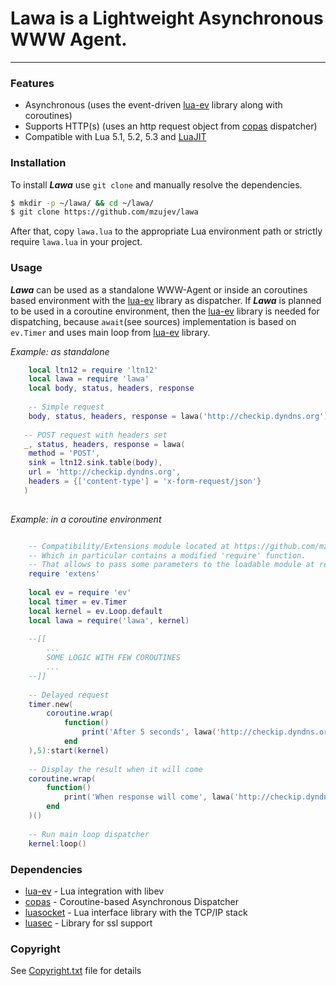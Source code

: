 # Lawa is a Lightweight Asynchronous WWW Agent.
___
### Features

- Asynchronous (uses the event-driven [lua-ev](https://github.com/brimworks/lua-ev) library along with coroutines)
- Supports HTTP(s) (uses an http request object from [copas](https://github.com/keplerproject/copas) dispatcher)
- Compatible with Lua 5.1, 5.2, 5.3 and [LuaJIT](http://luajit.org/)

### Installation

To install ***Lawa*** use `git clone` and manually resolve the dependencies.
```sh
$ mkdir -p ~/lawa/ && cd ~/lawa/
$ git clone https://github.com/mzujev/lawa
```
After that, copy `lawa.lua` to the appropriate Lua environment path or strictly require `lawa.lua` in your project.

### Usage 
***Lawa*** can be used as a standalone WWW-Agent or inside an coroutines based environment with the [lua-ev](https://github.com/brimworks/lua-ev) library as dispatcher. If ***Lawa*** is planned to be used in a coroutine environment, then the [lua-ev](https://github.com/brimworks/lua-ev)  library is needed for dispatching, because `await`(see sources) implementation is based on `ev.Timer` and uses main loop from [lua-ev](https://github.com/brimworks/lua-ev) library.

*Example: as standalone*
```lua
    local ltn12 = require 'ltn12'
    local lawa = require 'lawa'
    local body, status, headers, response
    
    -- Simple request
    body, status, headers, response = lawa('http://checkip.dyndns.org')
    
   -- POST request with headers set
   _, status, headers, response = lawa(
    method = 'POST',
    sink = ltn12.sink.table(body),
    url = 'http://checkip.dyndns.org',
    headers = {['content-type'] = 'x-form-request/json'}
   )
   
```

*Example: in a coroutine environment*
```lua

    -- Compatibility/Extensions module located at https://github.com/mzujev/extens.
    -- Which in particular contains a modified 'require' function.
    -- That allows to pass some parameters to the loadable module at require.
    require 'extens'
    
    local ev = require 'ev'
    local timer = ev.Timer
    local kernel = ev.Loop.default
    local lawa = require('lawa', kernel)
    
    --[[
        ...
        SOME LOGIC WITH FEW COROUTINES
        ...
    --]]
    
    -- Delayed request
    timer.new(
        coroutine.wrap(
            function()
                print('After 5 seconds', lawa('http://checkip.dyndns.org'))
            end 
    ),5):start(kernel)
    
    -- Display the result when it will come
    coroutine.wrap(
        function()
            print('When response will come', lawa('http://checkip.dyndns.org'))
        end
    )()
    
    -- Run main loop dispatcher
    kernel:loop()
```

### Dependencies

- [lua-ev](https://github.com/brimworks/lua-ev) - Lua integration with libev
- [copas](https://github.com/keplerproject/copas) - Coroutine-based Asynchronous Dispatcher
- [luasocket](https://github.com/diegonehab/luasocket) - Lua interface library with the TCP/IP stack
- [luasec](https://github.com/brunoos/luasec) - Library for ssl support

### Copyright
See [Copyright.txt](https://github.com/mzujev/lawa/Copyright.txt) file for details
